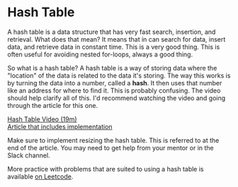 # Hash Table

A hash table is a data structure that has very fast search, insertion, and retrieval. What does that mean? It means that in can search for data, insert data, and retrieve data in constant time. This is a very good thing. This is often useful for avoiding nested for-loops, always a good thing.

So what is a hash table? A hash table is a way of storing data where the "location" of the data is related to the data it's storing. The way this works is by turning the data into a number, called a **hash**. It then uses that number like an address for where to find it. This is probably confusing. The video should help clarify all of this. I'd recommend watching the video and going through the article for this one.

[Hash Table Video (19m)](https://www.youtube.com/watch?v=sfWyugl4JWA)  
[Article that includes implementation](https://www.raywenderlich.com/206-swift-algorithm-club-hash-tables)

Make sure to implement resizing the hash table. This is referred to at the end of the article. You may need to get help from your mentor or in the Slack channel.

More practice with problems that are suited to using a hash table is available [on Leetcode](https://leetcode.com/tag/hash-table/).
